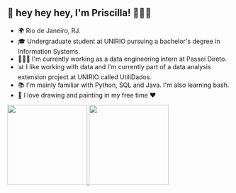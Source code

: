 ## 🐸 hey hey hey, I'm Priscilla! ✌🏻✨

- 🌍 Rio de Janeiro, RJ.
- 🎓 Undergraduate student at UNIRIO pursuing a bachelor's degree in Information Systems.
- 🧑🏻‍💻 I'm currently working as a data engineering intern at Passei Direto.
- 📊 I like working with data and I'm currently part of a data analysis extension project at UNIRIO called UtiliDados.
- 📚 I'm mainly familiar with Python, SQL and Java. I'm also learning bash.
- 🎨 I love drawing and painting in my free time ❤️

<div display="flex">
  <a href="https://github.com/priscillasz">
  <img height="180em" src="https://github-readme-stats.vercel.app/api?username=priscillasz&show_icons=true&theme=rose_pine&include_all_commits=true&count_private=true"/>
  <img height="180em" src="https://github-readme-stats.vercel.app/api/top-langs/?username=priscillasz&layout=compact&langs_count=7&theme=rose_pine&hide=jupyter%20notebook,html"/>
</div>

  <!--![Snake animation](https://github.com/priscillasz/priscillasz/blob/output/github-contribution-grid-snake.svg)-->



